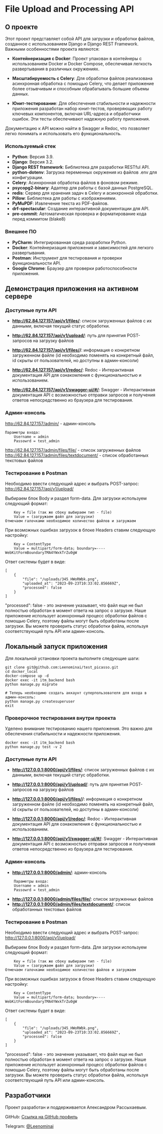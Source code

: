 # File Upload and Processing API

## О проекте

Этот проект представляет собой API для загрузки и обработки файлов, созданное с использованием Django и Django REST Framework. Важными особенностями проекта являются:

- **Контейнеризация с Docker**: Проект упакован в контейнеры с использованием Docker и Docker Compose, обеспечивая легкость развертывания в различных окружениях.

- **Масштабируемость с Celery**: Для обработки файлов реализована асинхронная обработка с помощью Celery, что делает приложение более отзывчивым и способным обрабатывать большие объемы данных.

- **Юнит-тестирование**: Для обеспечения стабильности и надежности приложения разработан набор юнит-тестов, проверяющих работу ключевых компонентов, включая URL-адреса и обработчики ошибок. Эти тесты обеспечивают надежную работу приложения.

Документацию к API можно найти в Swagger и Redoc, что позволяет легко понимать и использовать его функциональность.

### Используемый стек

- **Python**: Версия 3.9.
- **Django**: Версия 3.2.
- **Django REST framework**: Библиотека для разработки RESTful API.
- **python-dotenv**: Загрузка переменных окружения из файлов .env для конфигурации.
- **Celery**: Асинхронная обработка файлов в фоновом режиме.
- **psycopg2-binary**: Адаптер для работы с базой данных PostgreSQL.
- **redis**: Сервер для хранения задач в Celery и асинхронной обработки.
- **Pillow**: Библиотека для работы с изображениями.
- **PyMuPDF**: Извлечение текста из PDF-файлов.
- **drf-spectacular**: Создание интерактивной документации для API.
- **pre-commit**: Автоматическая проверка и форматирование кода перед коммитом (blake8)


### Внешнее ПО

- **PyCharm**: Интегрированная среда разработки Python.
- **Docker**: Контейнеризация приложения и зависимостей для легкого развертывания.
- **Postman**: Инструмент для тестирования и проверки функциональности API.
- **Google Chrome**: Браузер для проверки работоспособности приложения.

## Демонстрация приложения на активном сервере

### Доступные пути API

- **http://62.84.127.157/api/v1/files/**: список загруженных файлов с их данными, включая текущий статус обработки.
- **http://62.84.127.157/api/v1/upload/**: путь для принятия POST-запросов на загрузку файлов
- **http://62.84.127.157/api/v1/files/<id>/**: информация о конкретном загруженном файле (id необходимо поменять на конкретный файл, id скрыты от пользователей, но доступны в админ-консоли)


- **http://62.84.127.157/api/v1/redoc/**: Redoc - Интерактивная документация API для ознакомления с функциональностью и использованием.
- **http://62.84.127.157/api/v1/swagger-ui/#/**: Swagger - Интерактивная документация API с возможностью отправки запросов и получения ответов непосредственно из браузера для тестирования.

### Админ-консоль

http://62.84.127.157/admin/ - админ-консоль
```shell
Параметры входа:
    Username = admin
    Passowrd = test_admin
 ```
http://62.84.127.157/admin/files/file/ - список загруженных файлов
http://62.84.127.157/admin/files/textdocument/ - список обработанных текстовых файлов

### Тестирование в Postman

Необходимо ввести следующий адрес и выбрать POST-запрос:
http://62.84.127.157/api/v1/upload/

Выбираем блок Body и раздел form-data.
Для загрузки используем следующий формат:
```shell
    Key = file (так же сбоку выбираем тип - file)
    Value = (загружаем файл для загрузки)
Отмечаем галочками необходимое количество файлов и загружаем
```

При возможных ошибках загрузок в блоке Headers ставим следующую настройку:
```shell
    Key = ContentType
    Value = multipart/form-data; boundary=----WebKitFormBoundary7MA4YWxkTrZu0gW
```
    
Ответ системы будет в виде:
```shell
[
    {
        "file": "/uploads/345_HWoRWbk.png",
        "uploaded_at": "2023-09-23T10:33:02.856669Z",
        "processed": false
    }
]
```
"processed": false - это значение указывает, что файл еще не был полностью обработан в момент ответа на запрос о загрузке. Наше приложение использует асинхронный процесс обработки файлов с помощью Celery, поэтому файлы могут быть обработаны после загрузки. Вы можете проверить статус обработки файла, используя соответствующий путь API или админ-консоль.


## Локальный запуск приложения

Для локальной установки проекта выполните следующие шаги:

```shell
git clone git@github.com:Leenominai/test_picasso.git
cd docker_local
docker-compose up -d
docker exec -it itm_backend bash
python manage.py migrate

# Теперь необходимо создать аккаунт суперпользователя для входа в админ-консоль:
python manage.py createsuperuser
exit
```

### Проверочное тестирования внутри проекта

Уделено внимание тестированию нашего приложения. Это важно для обеспечения стабильности и надежности приложения.

```shell
docker exec -it itm_backend bash
python manage.py test -v 2
```

### Доступные пути API

- **http://127.0.0.1:8000/api/v1/files/**: список загруженных файлов с их данными, включая текущий статус обработки.
- **http://127.0.0.1:8000/api/v1/upload/**: путь для принятия POST-запросов на загрузку файлов
- **http://127.0.0.1:8000/api/v1/files/<id>/**: информация о конкретном загруженном файле (id необходимо поменять на конкретный файл, id скрыты от пользователей, но доступны в админ-консоли)


- **http://127.0.0.1:8000/api/v1/redoc/**: Redoc - Интерактивная документация API для ознакомления с функциональностью и использованием.
- **http://127.0.0.1:8000/api/v1/swagger-ui/#/**: Swagger - Интерактивная документация API с возможностью отправки запросов и получения ответов непосредственно из браузера для тестирования.

### Админ-консоль

- **http://127.0.0.1:8000/admin/**: админ-консоль
```shell
    Параметры входа:
    Username = admin
    Passowrd = test_admin
 ```
- **http://127.0.0.1:8000/admin/files/file/**: список загруженных файлов
- **http://127.0.0.1:8000/admin/files/textdocument/**: список обработанных текстовых файлов

### Тестирование в Postman

Необходимо ввести следующий адрес и выбрать POST-запрос:
http://127.0.0.1:8000/api/v1/upload/

Выбираем блок Body и раздел form-data.
Для загрузки используем следующий формат:
```shell
    Key = file (так же сбоку выбираем тип - file)
    Value = (загружаем файл для загрузки)
Отмечаем галочками необходимое количество файлов и загружаем
```

При возможных ошибках загрузок в блоке Headers ставим следующую настройку:
```shell
    Key = ContentType
    Value = multipart/form-data; boundary=----WebKitFormBoundary7MA4YWxkTrZu0gW
```
    
Ответ системы будет в виде:
```shell
[
    {
        "file": "/uploads/345_HWoRWbk.png",
        "uploaded_at": "2023-09-23T10:33:02.856669Z",
        "processed": false
    }
]
```
"processed": false - это значение указывает, что файл еще не был полностью обработан в момент ответа на запрос о загрузке. Наше приложение использует асинхронный процесс обработки файлов с помощью Celery, поэтому файлы могут быть обработаны после загрузки. Вы можете проверить статус обработки файла, используя соответствующий путь API или админ-консоль.

## Разработчики

Проект разработан и поддерживается Александром Рассыхаевым.

GitHub: [Ссылка на GitHub профиль](https://github.com/Leenominai)

Telegram: [@Leenominai](https://t.me/Leenominai)
